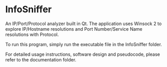 # InfoSniffer
An IP/Port/Protocol analyzer built in Qt. The application uses Winsock 2 to explore IP/Hostname resolutions and Port Number/Service Name resolutions with Protocol.

To run this program, simply run the executable file in the InfoSniffer folder.

For detailed usage instructions, software design and pseudocode, please refer to the documentation folder.
